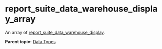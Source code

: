 # report_suite_data_warehouse_display_array

An array of [report_suite_data_warehouse_display](r_report_suite_data_warehouse_display.md#).

**Parent topic:** [Data Types](../data_types/c_datatypes.md)

